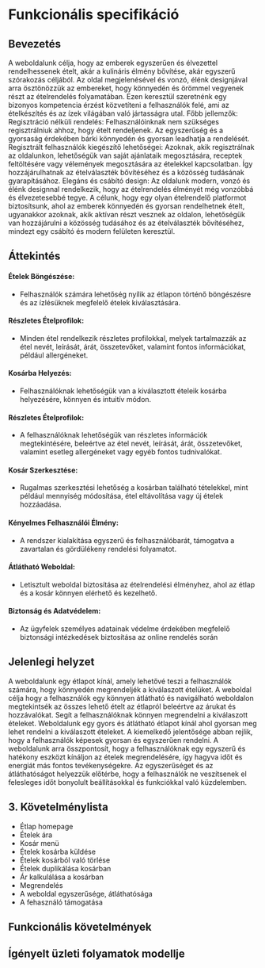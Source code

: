 # Funkcionális specifikáció

## Bevezetés
A weboldalunk célja, hogy az emberek egyszerűen és élvezettel rendelhessenek ételt, akár a kulináris élmény bővítése, akár egyszerű szórakozás céljából. Az oldal megjelenésével és vonzó, élénk designjával arra ösztönözzük az embereket, hogy könnyedén és örömmel vegyenek részt az ételrendelés folyamatában. Ezen keresztül szeretnénk egy bizonyos kompetencia érzést közvetíteni a felhasználók felé, ami az ételkészítés és az ízek világában való jártasságra utal.
Főbb jellemzők:
Regisztráció nélküli rendelés: Felhasználóinknak nem szükséges regisztrálniuk ahhoz, hogy ételt rendeljenek. Az egyszerűség és a gyorsaság érdekében bárki könnyedén és gyorsan leadhatja a rendelését.
Regisztrált felhasználók kiegészítő lehetőségei: Azoknak, akik regisztrálnak az oldalunkon, lehetőségük van saját ajánlataik megosztására, receptek feltöltésére vagy vélemények megosztására az ételekkel kapcsolatban. Így hozzájárulhatnak az ételválaszték bővítéséhez és a közösség tudásának gyarapításához.
Elegáns és csábító design: Az oldalunk modern, vonzó és élénk designnal rendelkezik, hogy az ételrendelés élményét még vonzóbbá és élvezetesebbé tegye.
A célunk, hogy egy olyan ételrendelő platformot biztosítsunk, ahol az emberek könnyedén és gyorsan rendelhetnek ételt, ugyanakkor azoknak, akik aktívan részt vesznek az oldalon, lehetőségük van hozzájárulni a közösség tudásához és az ételválaszték bővítéséhez, mindezt egy csábító és modern felületen keresztül.

## Áttekintés
#### Ételek Böngészése:
- Felhasználók számára lehetőség nyílik az étlapon történő böngészésre és az ízlésüknek megfelelő ételek kiválasztására.
#### Részletes Ételprofilok:
- Minden étel rendelkezik részletes profilokkal, melyek tartalmazzák az étel nevét, leírását, árát, összetevőket, valamint fontos információkat, például allergéneket.
#### Kosárba Helyezés:
- Felhasználóknak lehetőségük van a kiválasztott ételeik kosárba helyezésére, könnyen és intuitív módon.
#### Részletes Ételprofilok:
- A felhasználóknak lehetőségük van részletes információk megtekintésére, beleértve az étel nevét, leírását, árát, összetevőket, valamint esetleg allergéneket vagy egyéb fontos tudnivalókat.
#### Kosár Szerkesztése:
- Rugalmas szerkesztési lehetőség a kosárban található tételekkel, mint például mennyiség módosítása, étel eltávolítása vagy új ételek hozzáadása.
#### Kényelmes Felhasználói Élmény:
- A rendszer kialakítása egyszerű és felhasználóbarát, támogatva a zavartalan és gördülékeny rendelési folyamatot.
#### Átlátható Weboldal:
- Letisztult weboldal biztosítása az ételrendelési élményhez, ahol az étlap és a kosár könnyen elérhető és kezelhető.
#### Biztonság és Adatvédelem:
- Az ügyfelek személyes adatainak védelme érdekében megfelelő biztonsági intézkedések biztosítása az online rendelés során

##  Jelenlegi helyzet
A weboldalunk egy étlapot kínál, amely lehetővé teszi a felhasználók számára, hogy könnyedén megrendeljék a kiválaszott ételüket. A weboldal célja hogy a felhasználók egy könnyen átlátható és navigálható weboldalon megtekintsék az összes lehető ételt az étlapról beleértve az árukat és hozzávalókat. Segít a felhasználóknak könnyen megrendelni a kiválaszott ételeket. Weboldalunk egy gyors és átlátható étlapot kínál ahol gyorsan meg lehet rendelni a kiválaszott ételeket. A kiemelkedő jelentősége abban rejlik, hogy a felhasználók képesek gyorsan és egyszerűen rendelni. A weboldalunk arra összpontosít, hogy a felhasználóknak egy egyszerű és hatékony eszközt kínáljon az ételek megrendelésére, így hagyva időt és energiát más fontos tevékenységekre. Az egyszerűséget és az átláthatóságot helyezzük előtérbe, hogy a felhasználók ne veszítsenek el felesleges időt bonyolult beállításokkal és funkciókkal való küzdelemben.
## 3. Követelménylista
- Étlap homepage
- Ételek ára
- Kosár menü
- Ételek kosárba küldése
- Ételek kosárból való törlése
- Ételek duplikálása kosárban
- Ár kalkulálása a kosárban
- Megrendelés
- A weboldal egyszerűsége, átláthatósága
- A fehasználó támogatása

## Funkcionális követelmények

##  Ígényelt üzleti folyamatok modellje
